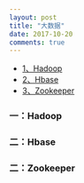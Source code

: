 ```yaml
---
layout: post
title: "大数据"
date: 2017-10-20
comments: true
---
```


* [1、Hadoop](#hadoop)
* [2、Hbase](#hbase)
* [3、Zookeeper](#zookeeper)

<h3 id="hadoop">一：Hadoop</3>
<h3 id="hbase">二：Hbase</h3>
<h3 id="zookeeper">二：Zookeeper</h3>

